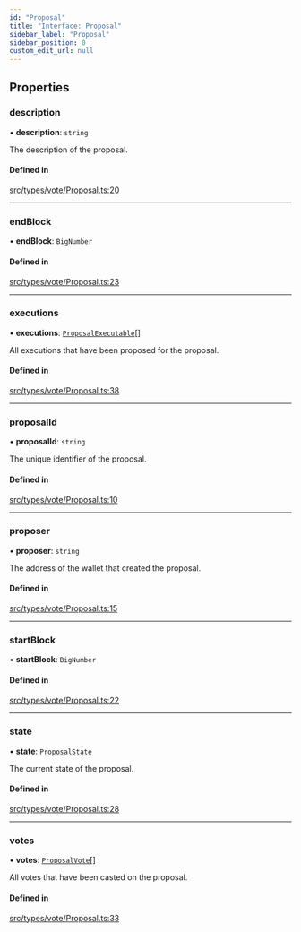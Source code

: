 ```yaml
---
id: "Proposal"
title: "Interface: Proposal"
sidebar_label: "Proposal"
sidebar_position: 0
custom_edit_url: null
---
```


## Properties

### description

• **description**: `string`

The description of the proposal.

#### Defined in

[src/types/vote/Proposal.ts:20](https://github.com/PrasoonPratham/nftlabs-sdk-ts/blob/bd3e5c6/src/types/vote/Proposal.ts#L20)

___

### endBlock

• **endBlock**: `BigNumber`

#### Defined in

[src/types/vote/Proposal.ts:23](https://github.com/PrasoonPratham/nftlabs-sdk-ts/blob/bd3e5c6/src/types/vote/Proposal.ts#L23)

___

### executions

• **executions**: [`ProposalExecutable`](ProposalExecutable)[]

All executions that have been proposed for the proposal.

#### Defined in

[src/types/vote/Proposal.ts:38](https://github.com/PrasoonPratham/nftlabs-sdk-ts/blob/bd3e5c6/src/types/vote/Proposal.ts#L38)

___

### proposalId

• **proposalId**: `string`

The unique identifier of the proposal.

#### Defined in

[src/types/vote/Proposal.ts:10](https://github.com/PrasoonPratham/nftlabs-sdk-ts/blob/bd3e5c6/src/types/vote/Proposal.ts#L10)

___

### proposer

• **proposer**: `string`

The address of the wallet that created the proposal.

#### Defined in

[src/types/vote/Proposal.ts:15](https://github.com/PrasoonPratham/nftlabs-sdk-ts/blob/bd3e5c6/src/types/vote/Proposal.ts#L15)

___

### startBlock

• **startBlock**: `BigNumber`

#### Defined in

[src/types/vote/Proposal.ts:22](https://github.com/PrasoonPratham/nftlabs-sdk-ts/blob/bd3e5c6/src/types/vote/Proposal.ts#L22)

___

### state

• **state**: [`ProposalState`](../enums/ProposalState)

The current state of the proposal.

#### Defined in

[src/types/vote/Proposal.ts:28](https://github.com/PrasoonPratham/nftlabs-sdk-ts/blob/bd3e5c6/src/types/vote/Proposal.ts#L28)

___

### votes

• **votes**: [`ProposalVote`](ProposalVote)[]

All votes that have been casted on the proposal.

#### Defined in

[src/types/vote/Proposal.ts:33](https://github.com/PrasoonPratham/nftlabs-sdk-ts/blob/bd3e5c6/src/types/vote/Proposal.ts#L33)
